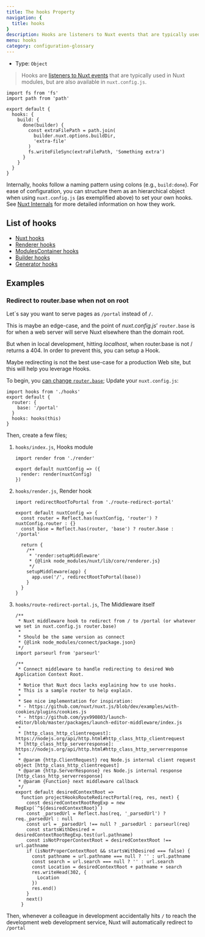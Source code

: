 ```yaml
---
title: The hooks Property
navigation: {
  title: hooks
}
description: Hooks are listeners to Nuxt events that are typically used in Nuxt modules, but are also available in `nuxt.config.js`.
menu: hooks
category: configuration-glossary
---
```


- Type: `Object`

> Hooks are [listeners to Nuxt events](/docs/2.x/internals-glossary/internals) that are typically used in Nuxt modules, but are also available in `nuxt.config.js`.

```js{}[nuxt.config.js]
import fs from 'fs'
import path from 'path'

export default {
  hooks: {
    build: {
      done(builder) {
        const extraFilePath = path.join(
          builder.nuxt.options.buildDir,
          'extra-file'
        )
        fs.writeFileSync(extraFilePath, 'Something extra')
      }
    }
  }
}
```

Internally, hooks follow a naming pattern using colons (e.g., `build:done`). For ease of configuration, you can structure them as an hierarchical object when using `nuxt.config.js` (as exemplified above) to set your own hooks. See [Nuxt Internals](/docs/2.x/internals-glossary/internals) for more detailed information on how they work.

## List of hooks

- [Nuxt hooks](/docs/2.x/internals-glossary/internals-nuxt#hooks)
- [Renderer hooks](/docs/2.x/internals-glossary/internals-renderer#hooks)
- [ModulesContainer hooks](/docs/2.x/internals-glossary/internals-module-container#hooks)
- [Builder hooks](/docs/2.x/internals-glossary/internals-builder#hooks)
- [Generator hooks](/docs/2.x/internals-glossary/internals-generator#hooks)

## Examples

### Redirect to router.base when not on root

Let´s say you want to serve pages as `/portal` instead of `/`.

This is maybe an edge-case, and the point of _nuxt.config.js_’ `router.base` is for when a web server will serve Nuxt elsewhere than the domain root.

But when in local development, hitting _localhost_, when router.base is not / returns a 404. In order to prevent this, you can setup a Hook.

Maybe redirecting is not the best use-case for a production Web site, but this will help you leverage Hooks.

To begin, you [can change `router.base`](/docs/2.x/configuration-glossary/configuration-router#base); Update your `nuxt.config.js`:

```js{}[nuxt.config.js]
import hooks from './hooks'
export default {
  router: {
    base: '/portal'
  }
  hooks: hooks(this)
}
```

Then, create a few files;

1. `hooks/index.js`, Hooks module

   ```js{}[hooks/index.js]
   import render from './render'

   export default nuxtConfig => ({
     render: render(nuxtConfig)
   })
   ```

1. `hooks/render.js`, Render hook

   ```js{}[hooks/render.js]
   import redirectRootToPortal from './route-redirect-portal'

   export default nuxtConfig => {
     const router = Reflect.has(nuxtConfig, 'router') ? nuxtConfig.router : {}
     const base = Reflect.has(router, 'base') ? router.base : '/portal'

     return {
       /**
        * 'render:setupMiddleware'
        * {@link node_modules/nuxt/lib/core/renderer.js}
        */
       setupMiddleware(app) {
         app.use('/', redirectRootToPortal(base))
       }
     }
   }
   ```

1. `hooks/route-redirect-portal.js`, The Middleware itself

   ```js{}[hooks/route-redirect-portal.js]
   /**
    * Nuxt middleware hook to redirect from / to /portal (or whatever we set in nuxt.config.js router.base)
    *
    * Should be the same version as connect
    * {@link node_modules/connect/package.json}
    */
   import parseurl from 'parseurl'

   /**
    * Connect middleware to handle redirecting to desired Web Application Context Root.
    *
    * Notice that Nuxt docs lacks explaining how to use hooks.
    * This is a sample router to help explain.
    *
    * See nice implementation for inspiration:
    * - https://github.com/nuxt/nuxt.js/blob/dev/examples/with-cookies/plugins/cookies.js
    * - https://github.com/yyx990803/launch-editor/blob/master/packages/launch-editor-middleware/index.js
    *
    * [http_class_http_clientrequest]: https://nodejs.org/api/http.html#http_class_http_clientrequest
    * [http_class_http_serverresponse]: https://nodejs.org/api/http.html#http_class_http_serverresponse
    *
    * @param {http.ClientRequest} req Node.js internal client request object [http_class_http_clientrequest]
    * @param {http.ServerResponse} res Node.js internal response [http_class_http_serverresponse]
    * @param {Function} next middleware callback
    */
   export default desiredContextRoot =>
     function projectHooksRouteRedirectPortal(req, res, next) {
       const desiredContextRootRegExp = new RegExp(`^${desiredContextRoot}`)
       const _parsedUrl = Reflect.has(req, '_parsedUrl') ? req._parsedUrl : null
       const url = _parsedUrl !== null ? _parsedUrl : parseurl(req)
       const startsWithDesired = desiredContextRootRegExp.test(url.pathname)
       const isNotProperContextRoot = desiredContextRoot !== url.pathname
       if (isNotProperContextRoot && startsWithDesired === false) {
         const pathname = url.pathname === null ? '' : url.pathname
         const search = url.search === null ? '' : url.search
         const Location = desiredContextRoot + pathname + search
         res.writeHead(302, {
           Location
         })
         res.end()
       }
       next()
     }
   ```

Then, whenever a colleague in development accidentally hits `/` to reach the development web development service, Nuxt will automatically redirect to `/portal`
